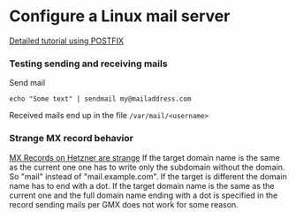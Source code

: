 # Configure a Linux mail server

[Detailed tutorial using POSTFIX](https://www.linuxbabe.com/mail-server/setup-basic-postfix-mail-sever-ubuntu)

### Testing sending and receiving mails

Send mail
```
echo "Some text" | sendmail my@mailaddress.com
```
Received mails end up in the file `/var/mail/<username>`

### Strange MX record behavior 

[MX Records on Hetzner are strange](https://docs.hetzner.com/dns-console/dns/manage-records/managing-mx-records)
If the target domain name is the same as the current one one has to write only the subdomain without the domain. So "mail" instead of "mail.example.com". If the target is different the domain name has to end with a dot. If the target domain name is the same as the current one and the full domain name ending with a dot is specified in the record sending mails per GMX does not work for some reason.
